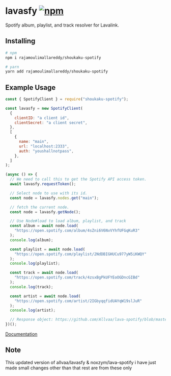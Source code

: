 # lavasfy [![npm](https://img.shields.io/npm/v/lavasfy)](https://npmjs.com/package/lavasfy "lavasfy")

Spotify album, playlist, and track resolver for Lavalink.

## Installing

```sh
# npm
npm i rajamoulimallareddy/shoukaku-spotify

# yarn
yarn add rajamoulimallareddy/shoukaku-spotify
```

## Example Usage

```js
const { SpotifyClient } = require("shoukaku-spotify");

const lavasfy = new SpotifyClient(
  {
    clientID: "a client id",
    clientSecret: "a client secret",
  },
  [
    {
      name: "main",
      url: "localhost:2333",
      auth: "youshallnotpass",
    },
  ]
);

(async () => {
  // We need to call this to get the Spotify API access token.
  await lavasfy.requestToken();

  // Select node to use with its id.
  const node = lavasfy.nodes.get("main");

  // fetch the current node.
  const node = lavasfy.getNode();

  // Use Node#load to load album, playlist, and track
  const album = await node.load(
    "https://open.spotify.com/album/4sZni6V6NvVYhfUFGqKuR3"
  );
  console.log(album);

  const playlist = await node.load(
    "https://open.spotify.com/playlist/2NdDBIGHUCu977yW5iKWQY"
  );
  console.log(playlist);

  const track = await node.load(
    "https://open.spotify.com/track/4zsxBgPkUFYEoOGDncGIBd"
  );
  console.log(track);

  const artist = await node.load(
    "https://open.spotify.com/artist/2IGbyqqfidUAYqW19slJuR"
  );
  console.log(artist);

  // Response object: https://github.com/Allvaa/lava-spotify/blob/master/src/typings/Lavalink/index.ts#L25
})();
```

[Documentation](https://allvaa.github.io/lava-spotify "Documentaion")

## Note

This updated version of allvaa/lavasfy & noxzym/lava-spotify
i have just made small changes other than that rest are from these only

